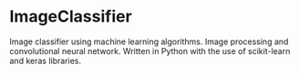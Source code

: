 # ImageClassifier
Image classifier using machine learning algorithms. Image processing and convolutional neural network. Written in Python with the use of scikit-learn and keras libraries.
